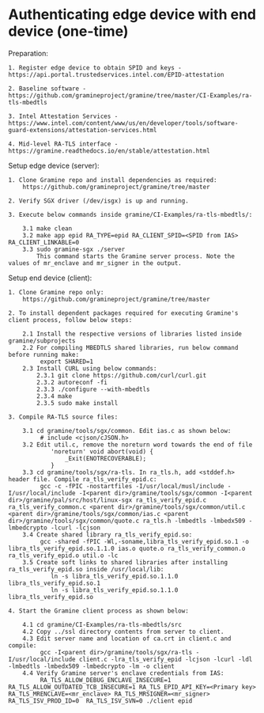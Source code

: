 # Authenticating edge device with end device (one-time)

Preparation:

    1. Register edge device to obtain SPID and keys - https://api.portal.trustedservices.intel.com/EPID-attestation

    2. Baseline software - https://github.com/gramineproject/gramine/tree/master/CI-Examples/ra-tls-mbedtls

    3. Intel Attestation Services - https://www.intel.com/content/www/us/en/developer/tools/software-guard-extensions/attestation-services.html

    4. Mid-level RA-TLS interface - https://gramine.readthedocs.io/en/stable/attestation.html


Setup edge device (server):

    1. Clone Gramine repo and install dependencies as required:
        https://github.com/gramineproject/gramine/tree/master

    2. Verify SGX driver (/dev/isgx) is up and running.

    3. Execute below commands inside gramine/CI-Examples/ra-tls-mbedtls/:

        3.1 make clean
        3.2 make app epid RA_TYPE=epid RA_CLIENT_SPID=<SPID from IAS> RA_CLIENT_LINKABLE=0
        3.3 sudo gramine-sgx ./server
            This command starts the Gramine server process. Note the values of mr_enclave and mr_signer in the output.


Setup end device (client):

    1. Clone Gramine repo only:
        https://github.com/gramineproject/gramine/tree/master

    2. To install dependent packages required for executing Gramine's client process, follow below steps:

        2.1 Install the respective versions of libraries listed inside gramine/subprojects
        2.2 For compiling MBEDTLS shared libraries, run below command before running make:
             export SHARED=1
        2.3 Install CURL using below commands:
            2.3.1 git clone https://github.com/curl/curl.git
            2.3.2 autoreconf -fi
            2.3.3 ./configure --with-mbedtls
            2.3.4 make
            2.3.5 sudo make install

    3. Compile RA-TLS source files:

        3.1 cd gramine/tools/sgx/common. Edit ias.c as shown below:
             # include <cjson/cJSON.h>
        3.2 Edit util.c, remove the noreturn word towards the end of file
                'noreturn' void abort(void) {
                    _Exit(ENOTRECOVERABLE);
                }
        3.3 cd gramine/tools/sgx/ra-tls. In ra_tls.h, add <stddef.h> header file. Compile ra_tls_verify_epid.c:
             gcc -c -fPIC -nostartfiles -I/usr/local/musl/include -I/usr/local/include -I<parent dir>/gramine/tools/sgx/common -I<parent dir>/gramine/pal/src/host/linux-sgx ra_tls_verify_epid.c ra_tls_verify_common.c <parent dir>/gramine/tools/sgx/common/util.c <parent dir>/gramine/tools/sgx/common/ias.c <parent dir>/gramine/tools/sgx/common/quote.c ra_tls.h -lmbedtls -lmbedx509 -lmbedcrypto -lcurl -lcjson
        3.4 Create shared library ra_tls_verify_epid.so:
             gcc -shared -fPIC -Wl,-soname,libra_tls_verify_epid.so.1 -o libra_tls_verify_epid.so.1.1.0 ias.o quote.o ra_tls_verify_common.o ra_tls_verify_epid.o util.o -lc
        3.5 Create soft links to shared libraries after installing ra_tls_verify_epid.so inside /usr/local/lib:
                ln -s libra_tls_verify_epid.so.1.1.0 libra_tls_verify_epid.so.1
                ln -s libra_tls_verify_epid.so.1.1.0 libra_tls_verify_epid.so

    4. Start the Gramine client process as shown below:

        4.1 cd gramine/CI-Examples/ra-tls-mbedtls/src
        4.2 Copy ../ssl directory contents from server to client.
        4.3 Edit server name and location of ca.crt in client.c and compile:
             gcc -I<parent dir>/gramine/tools/sgx/ra-tls -I/usr/local/include client.c -lra_tls_verify_epid -lcjson -lcurl -ldl -lmbedtls -lmbedx509 -lmbedcrypto -lm -o client
        4.4 Verify Gramine server's enclave credentials from IAS:
             RA_TLS_ALLOW_DEBUG_ENCLAVE_INSECURE=1 RA_TLS_ALLOW_OUTDATED_TCB_INSECURE=1 RA_TLS_EPID_API_KEY=<Primary key>  RA_TLS_MRENCLAVE=<mr_enclave> RA_TLS_MRSIGNER=<mr_signer> RA_TLS_ISV_PROD_ID=0  RA_TLS_ISV_SVN=0 ./client epid